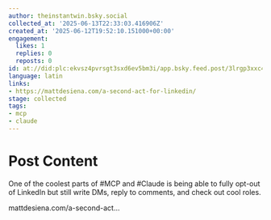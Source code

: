 ```yaml
---
author: theinstantwin.bsky.social
collected_at: '2025-06-13T22:33:03.416906Z'
created_at: '2025-06-12T19:52:10.151000+00:00'
engagement:
  likes: 1
  replies: 0
  reposts: 0
id: at://did:plc:ekvsz4pvrsgt3sxd6ev5bm3i/app.bsky.feed.post/3lrgp3xxc422g
language: latin
links:
- https://mattdesiena.com/a-second-act-for-linkedin/
stage: collected
tags:
- mcp
- claude
---
```


# Post Content

One of the coolest parts of #MCP and #Claude is being able to fully opt-out of LinkedIn but still write DMs, reply to comments, and check out cool roles.

mattdesiena.com/a-second-act...